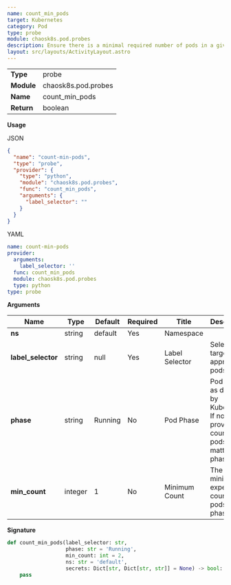 ```yaml
---
name: count_min_pods
target: Kubernetes
category: Pod
type: probe
module: chaosk8s.pod.probes
description: Ensure there is a minimal required number of pods in a giving phase
layout: src/layouts/ActivityLayout.astro
---
```


|            |                     |
| ---------- | ------------------- |
| **Type**   | probe               |
| **Module** | chaosk8s.pod.probes |
| **Name**   | count_min_pods          |
| **Return** | boolean             |

**Usage**

JSON

```json
{
  "name": "count-min-pods",
  "type": "probe",
  "provider": {
    "type": "python",
    "module": "chaosk8s.pod.probes",
    "func": "count_min_pods",
    "arguments": {
      "label_selector": ""
    }
  }
}
```

YAML

```yaml
name: count-min-pods
provider:
  arguments:
    label_selector: ''
  func: count_min_pods
  module: chaosk8s.pod.probes
  type: python
type: probe
```

**Arguments**

| Name               | Type   | Default   | Required | Title          | Description                                                                               |
| ------------------ | ------ | --------- | -------- | -------------- | ----------------------------------------------------------------------------------------- |
| **ns**             | string | default | Yes      | Namespace      |                                                                                           |
| **label_selector** | string | null      | Yes      | Label Selector | Selectors to target the appropriate pods                                                  |
| **phase**          | string | Running      | No       | Pod Phase      | Pod phase as defined by Kubernetes. If not provided, count all pods no matter their phase |
| **min_count**          | integer | 1      | No       | Minimum Count      | The minimal expected count of pods in the phase |

**Signature**

```python
def count_min_pods(label_selector: str,
                   phase: str = 'Running',
                   min_count: int = 2,
                   ns: str = 'default',
                   secrets: Dict[str, Dict[str, str]] = None) -> bool:
    pass
```
